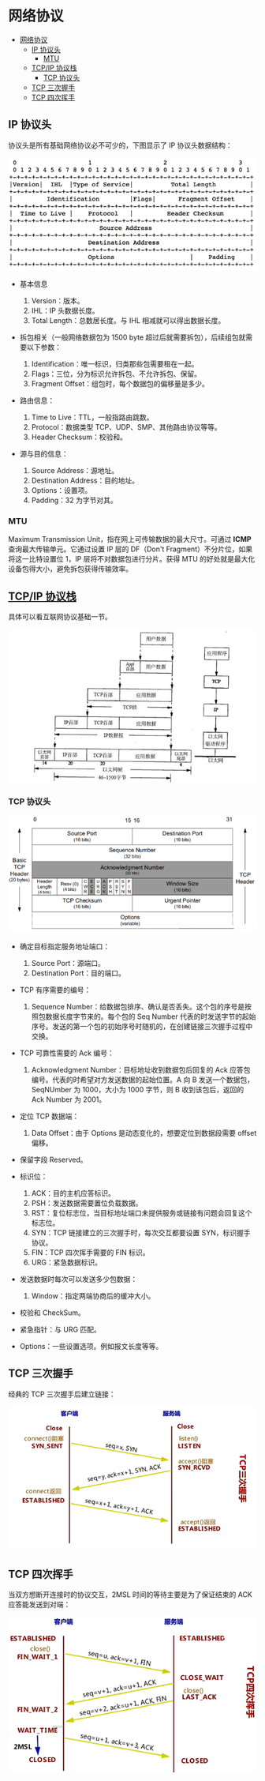 # 网络协议

- [网络协议](#网络协议)
  - [IP 协议头](#ip-协议头)
    - [MTU](#mtu)
  - [TCP/IP 协议栈](#tcpip-协议栈)
    - [TCP 协议头](#tcp-协议头)
  - [TCP 三次握手](#tcp-三次握手)
  - [TCP 四次挥手](#tcp-四次挥手)

## IP 协议头

协议头是所有基础网络协议必不可少的，下图显示了 IP 协议头数据结构：

![04_1](./Img/04_1.png)

- 基本信息
  1. Version：版本。
  2. IHL：IP 头数据长度。
  3. Total Length：总数居长度。与 IHL 相减就可以得出数据长度。

- 拆包相关（一般网络数据包为 1500 byte 超过后就需要拆包），后续组包就需要以下参数：
  1. Identification：唯一标识，归类那些包需要租在一起。
  2. Flags：三位，分为标识允许拆包、不允许拆包、保留。
  3. Fragment Offset：组包时，每个数据包的偏移量是多少。

- 路由信息：
  1. Time to Live：TTL，一般指路由跳数。
  2. Protocol：数据类型 TCP、UDP、SMP、其他路由协议等等。
  3. Header Checksum：校验和。

- 源与目的信息：
  1. Source Address：源地址。
  2. Destination Address：目的地址。
  3. Options：设置项。
  4. Padding：32 为字节对其。

### MTU

Maximum Transmission Unit，指在网上可传输数据的最大尺寸。可通过 **ICMP** 查询最大传输单元。它通过设置 IP 层的 DF（Don't Fragment）不分片位，如果将这一比特设置位 1，IP 层将不对数据包进行分片。获得 MTU 的好处就是最大化设备包得大小，避免拆包获得传输效率。

## [TCP/IP 协议栈](https://www.cnblogs.com/onepixel/p/7092302.html)

具体可以看互联网协议基础一节。

![042](./Img/04_2.png)

### TCP 协议头

![043](Img/04_3.png)

- 确定目标指定服务地址端口：
  1. Source Port：源端口。
  2. Destination Port：目的端口。

- TCP 有序需要的编号：
  1. Sequence Number：给数据包排序、确认是否丢失。这个包的序号是按照包数据长度字节来的。每个包的 Seq Number 代表的时发送字节的起始序号。发送的第一个包的初始序号时随机的，在创建链接三次握手过程中交换。

- TCP 可靠性需要的 Ack 编号：
  1. Acknowledgment Number：目标地址收到数据包后回复的 Ack 应答包编号。代表的时希望对方发送数据的起始位置。A 向 B 发送一个数据包，SeqNUmber 为 1000，大小为 1000 字节，则 B 收到该包后，返回的 Ack Number 为 2001。

- 定位 TCP 数据端：
  1. Data Offset：由于 Options 是动态变化的，想要定位到数据段需要 offset 偏移。

- 保留字段 Reserved。

- 标识位：
  1. ACK：目的主机应答标识。
  2. PSH：发送数据需要置位负载数据。
  3. RST：复位标志位，当目标地址端口未提供服务或链接有问题会回复这个标志位。
  4. SYN：TCP 链接建立的三次握手时，每次交互都要设置 SYN，标识握手协议。
  5. FIN：TCP 四次挥手需要的 FIN 标识。
  6. URG：紧急数据标识。

- 发送数据时每次可以发送多少包数据：
  1. Window：指定两端协商后的缓冲大小。

- 校验和 CheckSum。
- 紧急指针：与 URG 匹配。
- Options：一些设置选项。例如报文长度等等。

## TCP 三次握手

经典的 TCP 三次握手后建立链接：

![04_4](./Img/04_4.png)

## TCP 四次挥手

当双方想断开连接时的协议交互，2MSL 时间的等待主要是为了保证结束的 ACK 应答能发送到对端：

![04_5](./Img/04_5.png)
